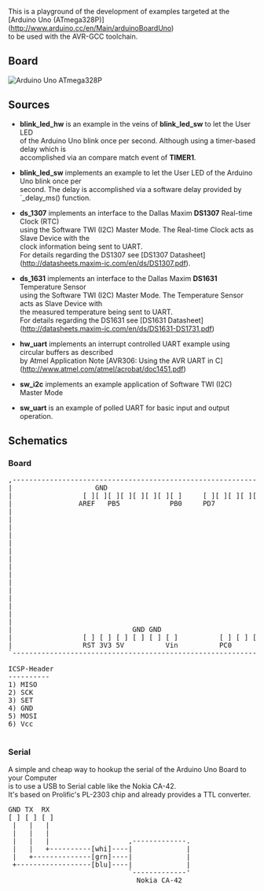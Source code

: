 This is a playground of the development of examples targeted at the [Arduino Uno (ATmega328P)] (http://www.arduino.cc/en/Main/arduinoBoardUno)  
to be used with the AVR-GCC toolchain.

## Board
![Arduino Uno ATmega328P](https://github.com/h5b/arduino_uno_328p/raw/master/doc/img/Uno328p.jpg)

## Sources

* __blink_led_hw__ is an example in the veins of __blink_led_sw__ to let the User LED  
  of the Arduino Uno blink once per second. Although using a timer-based delay which is  
  accomplished via an compare match event of __TIMER1__.

* __blink_led_sw__ implements an example to let the User LED of the Arduino Uno blink once per  
  second. The delay is accomplished via a software delay provided by `_delay_ms() function.

* __ds_1307__ implements an interface to the Dallas Maxim __DS1307__ Real-time Clock (RTC)  
  using the Software TWI (I2C) Master Mode. The Real-time Clock acts as Slave Device with the  
  clock information being sent to UART.  
  For details regarding the DS1307 see [DS1307 Datasheet] (http://datasheets.maxim-ic.com/en/ds/DS1307.pdf).

* __ds_1631__ implements an interface to the Dallas Maxim __DS1631__ Temperature Sensor  
  using the Software TWI (I2C) Master Mode. The Temperature Sensor acts as Slave Device with  
  the measured temperature being sent to UART.  
  For details regarding the DS1631 see [DS1631 Datasheet] (http://datasheets.maxim-ic.com/en/ds/DS1631-DS1731.pdf)  

* __hw_uart__ implements an interrupt controlled UART example using circular buffers as described  
  by Atmel Application Note [AVR306: Using the AVR UART in C] (http://www.atmel.com/atmel/acrobat/doc1451.pdf)

* __sw_i2c__ implements an example application of Software TWI (I2C) Master Mode  

* __sw_uart__ is an example of polled UART for basic input and output operation.  

## Schematics

### Board

<pre>
,-----------------------------------------------------------------------.
|                    GND                                         TX RX  |
|                 [ ][ ][ ][ ][ ][ ][ ][ ]     [ ][ ][ ][ ][ ][ ][ ][ ] |
|                AREF   PB5            PB0     PD7                  PD0 |
|                                                                       |
|                                                                       |
|                                                                       |
|                                                                       |
|                                                                       |
|                                                            +-ISP-+    |
|                                                           1| o o |6   |
|                                                           2| o o |5   |
|                                                           3| o o |4   |
|                                                            +-----+    |
|                                                                       |
|                                                                       |
|                                                                       |
|                                                                       |
|                                                                       |
|                             GND GND                          SDA SCL  |
|                 [ ] [ ] [ ] [ ] [ ] [ ]          [ ] [ ] [ ] [ ] [ ]  |
|                 RST 3V3 5V          Vin          PC0             PC5  |
`-----------------------------------------------------------------------'

ICSP-Header
----------
1) MISO
2) SCK
3) SET
4) GND
5) MOSI
6) Vcc

</pre>

### Serial
A simple and cheap way to hookup the serial of the Arduino Uno Board to your Computer  
is to use a USB to Serial cable like the Nokia CA-42.  
It's based on Prolific's PL-2303 chip and already provides a TTL converter.

<pre>
GND TX  RX
[ ] [ ] [ ]
 |   |   |
 |   |   |
 |   |   |                   ,-------------.
 |   |   +----------[whi]----|             |
 |   +--------------[grn]----|             |
 +------------------[blu]----|             |
                             `-------------'
                               Nokia CA-42
</pre>
